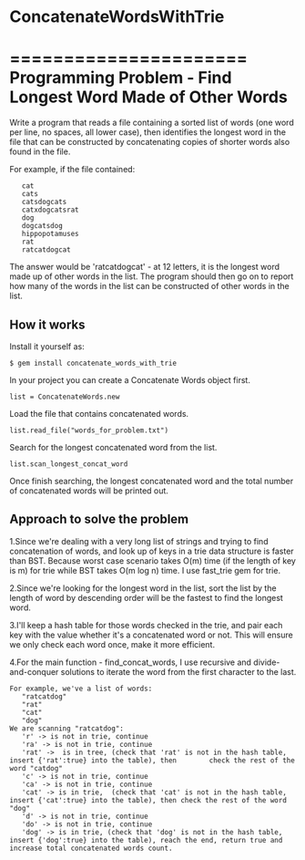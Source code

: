# ConcatenateWordsWithTrie

======================
Programming Problem - Find Longest Word Made of Other Words
======================

Write a program that reads a file containing a sorted list of words (one word per line, no spaces, all lower case), then identifies the longest word in the file that can be constructed by concatenating copies of shorter words also found in the file.

For example, if the file contained:

       cat
       cats
       catsdogcats
       catxdogcatsrat
       dog
       dogcatsdog
       hippopotamuses
       rat
       ratcatdogcat

The answer would be 'ratcatdogcat' - at 12 letters, it is the longest word made up of other words in the list.  The program should then go on to report how many of the words in the list can be constructed of other words in the list.

## How it works

Install it yourself as:

    $ gem install concatenate_words_with_trie

In your project you can create a Concatenate Words object first.

    list = ConcatenateWords.new

Load the file that contains concatenated words.

    list.read_file("words_for_problem.txt")

Search for the longest concatenated word from the list.

    list.scan_longest_concat_word

Once finish searching, the longest concatenated word and the total number of concatenated words will be printed out.

## Approach to solve the problem

1.Since we're dealing with a very long list of strings and trying to find concatenation of words, and
  look up of keys in a trie data structure is faster than BST. Because worst case scenario takes O(m) time
  (if the length of key is m) for trie while BST takes O(m log n) time. I use fast_trie gem for trie.
  
2.Since we're looking for the longest word in the list, sort the list by the length of word by
  descending order will be the fastest to find the longest word.
  
3.I'll keep a hash table for those words checked in the trie, and pair each key with the value 
  whether it's a concatenated word or not. This will ensure we only check each word once, make it 
  more efficient.
  
4.For the main function - find_concat_words, I use recursive and divide-and-conquer solutions to
  iterate the word from the first character to the last.

    For example, we've a list of words:
       "ratcatdog"
       "rat"
       "cat"
       "dog"
    We are scanning "ratcatdog":
       'r' -> is not in trie, continue
       'ra' -> is not in trie, continue
       'rat' ->  is in tree, (check that 'rat' is not in the hash table, insert {'rat':true} into the table), then        check the rest of the word "catdog"
       'c' -> is not in trie, continue
       'ca' -> is not in trie, continue
       'cat' -> is in trie,  (check that 'cat' is not in the hash table, insert {'cat':true} into the table), then check the rest of the word "dog"
       'd' -> is not in trie, continue
       'do' -> is not in trie, continue
       'dog' -> is in trie, (check that 'dog' is not in the hash table, insert {'dog':true} into the table), reach the end, return true and increase total concatenated words count.


